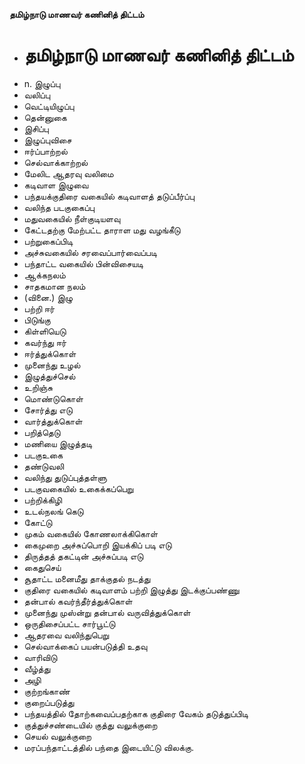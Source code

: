 **தமிழ்நாடு மாணவர் கணினித் திட்டம்**
- # தமிழ்நாடு மாணவர் கணினித் திட்டம்
- n. இழுப்பு
- வலிப்பு
- வெட்டியிழுப்பு
- தென்னுகை
- இசிப்பு
- இழுப்புவிசை
- ஈர்ப்பாற்றல்
- செல்வாக்காற்றல்
- மேலிட ஆதரவு வலிமை
- கடிவாள இழுவை
- பந்தயக்குதிரை வகையில் கடிவாளத் தடுப்பீர்ப்பு
- வலிந்த படகுகைப்பு
- மதுவகையில் நீள்குடியளவு
- கேட்டதற்கு மேற்பட்ட தாராள மது வழங்கீடு
- பற்றுகைப்பிடி
- அச்சுவகையில் சரவைப்பார்வைப்படி
- பந்தாட்ட வகையில் பின்விசையடி
- ஆக்கநலம்
- சாதகமான நலம்
- (வினை.) இழு
- பற்றி ஈர்
- பிடுங்கு
- கிள்ளியெடு
- கவர்ந்து ஈர்
- ஈர்த்துக்கொள்
- முனைந்து உழல்
- இழுத்துச்செல்
- உறிஞ்சு
- மொண்டுகொள்
- சோர்த்து எடு
- வார்த்துக்கொள்
- பறித்தெடு
- மணியை இழுத்தடி
- படகுஉகை
- தண்டுவலி
- வலிந்து துடுப்புத்தள்ளு
- படகுவகையில் உகைக்கப்பெறு
- பற்றிக்கிழி
- உடல்நலங் கெடு
- கோட்டு
- முகம் வகையில் கோணலாக்கிகொள்
- கைமுறை அச்சுப்பொறி இயக்கிப் படி எடு
- திருத்தத் தகட்டின் அச்சுப்படி எடு
- கைதுசெய்
- சூதாட்ட மனைமீது தாக்குதல் நடத்து
- குதிரை வகையில் கடிவாளம் பற்றி இழுத்து இடக்குப்பண்ணு
- தன்பால் கவர்ந்தீர்த்துக்கொள்
- முனைந்து முஸ்ன்று தன்பால் வருவித்துக்கொள்
- ஒருதிசைப்பட்ட சார்பூட்டு
- ஆதரவை வலிந்துபெறு
- செல்வாக்கைப் பயன்படுத்தி உதவு
- வாரிவிடு
- வீழ்த்து
- அழி
- குற்றங்காண்
- குறைப்படுத்து
- பந்தயத்தில் தோற்கவைப்பதற்காக குதிரை வேகம் தடுத்துப்பிடி
- குத்துச்சண்டையில் குத்து வலுக்குறை
- செயல் வலுக்குறை
- மரப்பந்தாட்டத்தில் பந்தை இடையிட்டு விலக்கு.

